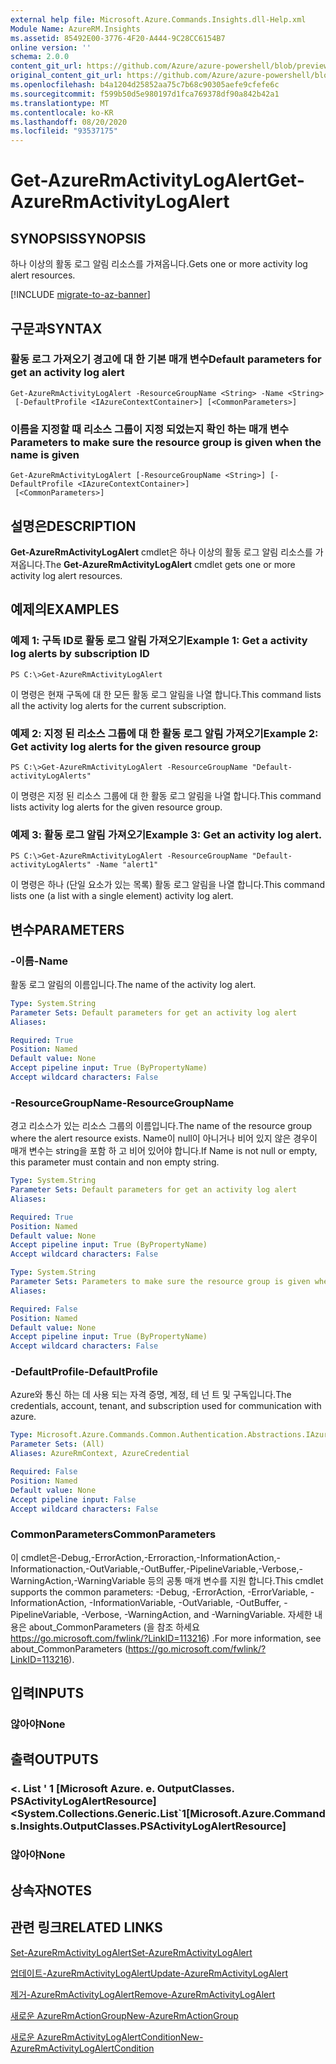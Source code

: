 ```yaml
---
external help file: Microsoft.Azure.Commands.Insights.dll-Help.xml
Module Name: AzureRM.Insights
ms.assetid: 85492E00-3776-4F20-A444-9C28CC6154B7
online version: ''
schema: 2.0.0
content_git_url: https://github.com/Azure/azure-powershell/blob/preview/src/ResourceManager/Insights/Commands.Insights/help/Get-AzureRmActivityLogAlert.md
original_content_git_url: https://github.com/Azure/azure-powershell/blob/preview/src/ResourceManager/Insights/Commands.Insights/help/Get-AzureRmActivityLogAlert.md
ms.openlocfilehash: b4a1204d25852aa75c7b68c90305aefe9cfefe6c
ms.sourcegitcommit: f599b50d5e980197d1fca769378df90a842b42a1
ms.translationtype: MT
ms.contentlocale: ko-KR
ms.lasthandoff: 08/20/2020
ms.locfileid: "93537175"
---
```

# <span data-ttu-id="03ef2-101">Get-AzureRmActivityLogAlert</span><span class="sxs-lookup"><span data-stu-id="03ef2-101">Get-AzureRmActivityLogAlert</span></span>

## <span data-ttu-id="03ef2-102">SYNOPSIS</span><span class="sxs-lookup"><span data-stu-id="03ef2-102">SYNOPSIS</span></span>
<span data-ttu-id="03ef2-103">하나 이상의 활동 로그 알림 리소스를 가져옵니다.</span><span class="sxs-lookup"><span data-stu-id="03ef2-103">Gets one or more activity log alert resources.</span></span>

[!INCLUDE [migrate-to-az-banner](../../includes/migrate-to-az-banner.md)]

## <span data-ttu-id="03ef2-104">구문과</span><span class="sxs-lookup"><span data-stu-id="03ef2-104">SYNTAX</span></span>

### <span data-ttu-id="03ef2-105">활동 로그 가져오기 경고에 대 한 기본 매개 변수</span><span class="sxs-lookup"><span data-stu-id="03ef2-105">Default parameters for get an activity log alert</span></span>
```
Get-AzureRmActivityLogAlert -ResourceGroupName <String> -Name <String>
 [-DefaultProfile <IAzureContextContainer>] [<CommonParameters>]
```

### <span data-ttu-id="03ef2-106">이름을 지정할 때 리소스 그룹이 지정 되었는지 확인 하는 매개 변수</span><span class="sxs-lookup"><span data-stu-id="03ef2-106">Parameters to make sure the resource group is given when the name is given</span></span>
```
Get-AzureRmActivityLogAlert [-ResourceGroupName <String>] [-DefaultProfile <IAzureContextContainer>]
 [<CommonParameters>]
```

## <span data-ttu-id="03ef2-107">설명은</span><span class="sxs-lookup"><span data-stu-id="03ef2-107">DESCRIPTION</span></span>
<span data-ttu-id="03ef2-108">**Get-AzureRmActivityLogAlert** cmdlet은 하나 이상의 활동 로그 알림 리소스를 가져옵니다.</span><span class="sxs-lookup"><span data-stu-id="03ef2-108">The **Get-AzureRmActivityLogAlert** cmdlet gets one or more activity log alert resources.</span></span>

## <span data-ttu-id="03ef2-109">예제의</span><span class="sxs-lookup"><span data-stu-id="03ef2-109">EXAMPLES</span></span>

### <span data-ttu-id="03ef2-110">예제 1: 구독 ID로 활동 로그 알림 가져오기</span><span class="sxs-lookup"><span data-stu-id="03ef2-110">Example 1: Get a activity log alerts by subscription ID</span></span>
```
PS C:\>Get-AzureRmActivityLogAlert
```

<span data-ttu-id="03ef2-111">이 명령은 현재 구독에 대 한 모든 활동 로그 알림을 나열 합니다.</span><span class="sxs-lookup"><span data-stu-id="03ef2-111">This command lists all the activity log alerts for the current subscription.</span></span>

### <span data-ttu-id="03ef2-112">예제 2: 지정 된 리소스 그룹에 대 한 활동 로그 알림 가져오기</span><span class="sxs-lookup"><span data-stu-id="03ef2-112">Example 2: Get activity log alerts for the given resource group</span></span>
```
PS C:\>Get-AzureRmActivityLogAlert -ResourceGroupName "Default-activityLogAlerts"
```

<span data-ttu-id="03ef2-113">이 명령은 지정 된 리소스 그룹에 대 한 활동 로그 알림을 나열 합니다.</span><span class="sxs-lookup"><span data-stu-id="03ef2-113">This command lists activity log alerts for the given resource group.</span></span>

### <span data-ttu-id="03ef2-114">예제 3: 활동 로그 알림 가져오기</span><span class="sxs-lookup"><span data-stu-id="03ef2-114">Example 3: Get an activity log alert.</span></span>
```
PS C:\>Get-AzureRmActivityLogAlert -ResourceGroupName "Default-activityLogAlerts" -Name "alert1"
```

<span data-ttu-id="03ef2-115">이 명령은 하나 (단일 요소가 있는 목록) 활동 로그 알림을 나열 합니다.</span><span class="sxs-lookup"><span data-stu-id="03ef2-115">This command lists one (a list with a single element) activity log alert.</span></span>

## <span data-ttu-id="03ef2-116">변수</span><span class="sxs-lookup"><span data-stu-id="03ef2-116">PARAMETERS</span></span>

### <span data-ttu-id="03ef2-117">-이름</span><span class="sxs-lookup"><span data-stu-id="03ef2-117">-Name</span></span>
<span data-ttu-id="03ef2-118">활동 로그 알림의 이름입니다.</span><span class="sxs-lookup"><span data-stu-id="03ef2-118">The name of the activity log alert.</span></span>

```yaml
Type: System.String
Parameter Sets: Default parameters for get an activity log alert
Aliases: 

Required: True
Position: Named
Default value: None
Accept pipeline input: True (ByPropertyName)
Accept wildcard characters: False
```

### <span data-ttu-id="03ef2-119">-ResourceGroupName</span><span class="sxs-lookup"><span data-stu-id="03ef2-119">-ResourceGroupName</span></span>
<span data-ttu-id="03ef2-120">경고 리소스가 있는 리소스 그룹의 이름입니다.</span><span class="sxs-lookup"><span data-stu-id="03ef2-120">The name of the resource group where the alert resource exists.</span></span>
<span data-ttu-id="03ef2-121">Name이 null이 아니거나 비어 있지 않은 경우이 매개 변수는 string을 포함 하 고 비어 있어야 합니다.</span><span class="sxs-lookup"><span data-stu-id="03ef2-121">If Name is not null or empty, this parameter must contain and non empty string.</span></span>

```yaml
Type: System.String
Parameter Sets: Default parameters for get an activity log alert
Aliases: 

Required: True
Position: Named
Default value: None
Accept pipeline input: True (ByPropertyName)
Accept wildcard characters: False
```

```yaml
Type: System.String
Parameter Sets: Parameters to make sure the resource group is given when the name is given
Aliases: 

Required: False
Position: Named
Default value: None
Accept pipeline input: True (ByPropertyName)
Accept wildcard characters: False
```

### <span data-ttu-id="03ef2-122">-DefaultProfile</span><span class="sxs-lookup"><span data-stu-id="03ef2-122">-DefaultProfile</span></span>
<span data-ttu-id="03ef2-123">Azure와 통신 하는 데 사용 되는 자격 증명, 계정, 테 넌 트 및 구독입니다.</span><span class="sxs-lookup"><span data-stu-id="03ef2-123">The credentials, account, tenant, and subscription used for communication with azure.</span></span>

```yaml
Type: Microsoft.Azure.Commands.Common.Authentication.Abstractions.IAzureContextContainer
Parameter Sets: (All)
Aliases: AzureRmContext, AzureCredential

Required: False
Position: Named
Default value: None
Accept pipeline input: False
Accept wildcard characters: False
```

### <span data-ttu-id="03ef2-124">CommonParameters</span><span class="sxs-lookup"><span data-stu-id="03ef2-124">CommonParameters</span></span>
<span data-ttu-id="03ef2-125">이 cmdlet은-Debug,-ErrorAction,-Erroraction,-InformationAction,-Informationaction,-OutVariable,-OutBuffer,-PipelineVariable,-Verbose,-WarningAction,-WarningVariable 등의 공통 매개 변수를 지원 합니다.</span><span class="sxs-lookup"><span data-stu-id="03ef2-125">This cmdlet supports the common parameters: -Debug, -ErrorAction, -ErrorVariable, -InformationAction, -InformationVariable, -OutVariable, -OutBuffer, -PipelineVariable, -Verbose, -WarningAction, and -WarningVariable.</span></span> <span data-ttu-id="03ef2-126">자세한 내용은 about_CommonParameters (을 참조 하세요 https://go.microsoft.com/fwlink/?LinkID=113216) .</span><span class="sxs-lookup"><span data-stu-id="03ef2-126">For more information, see about_CommonParameters (https://go.microsoft.com/fwlink/?LinkID=113216).</span></span>

## <span data-ttu-id="03ef2-127">입력</span><span class="sxs-lookup"><span data-stu-id="03ef2-127">INPUTS</span></span>

### <span data-ttu-id="03ef2-128">않아야</span><span class="sxs-lookup"><span data-stu-id="03ef2-128">None</span></span>

## <span data-ttu-id="03ef2-129">출력</span><span class="sxs-lookup"><span data-stu-id="03ef2-129">OUTPUTS</span></span>

### <span data-ttu-id="03ef2-130"><. List ' 1 [Microsoft Azure. e. OutputClasses. PSActivityLogAlertResource]</span><span class="sxs-lookup"><span data-stu-id="03ef2-130"><System.Collections.Generic.List\`1[Microsoft.Azure.Commands.Insights.OutputClasses.PSActivityLogAlertResource]</span></span>

### <span data-ttu-id="03ef2-131">않아야</span><span class="sxs-lookup"><span data-stu-id="03ef2-131">None</span></span>

## <span data-ttu-id="03ef2-132">상속자</span><span class="sxs-lookup"><span data-stu-id="03ef2-132">NOTES</span></span>

## <span data-ttu-id="03ef2-133">관련 링크</span><span class="sxs-lookup"><span data-stu-id="03ef2-133">RELATED LINKS</span></span>

[<span data-ttu-id="03ef2-134">Set-AzureRmActivityLogAlert</span><span class="sxs-lookup"><span data-stu-id="03ef2-134">Set-AzureRmActivityLogAlert</span></span>](./Set-AzureRmActivityLogAlert.md)

[<span data-ttu-id="03ef2-135">업데이트-AzureRmActivityLogAlert</span><span class="sxs-lookup"><span data-stu-id="03ef2-135">Update-AzureRmActivityLogAlert</span></span>](./Update-AzureRmActivityLogAlert.md)

[<span data-ttu-id="03ef2-136">제거-AzureRmActivityLogAlert</span><span class="sxs-lookup"><span data-stu-id="03ef2-136">Remove-AzureRmActivityLogAlert</span></span>](./Remove-AzureRmActivityLogAlert.md)

[<span data-ttu-id="03ef2-137">새로운 AzureRmActionGroup</span><span class="sxs-lookup"><span data-stu-id="03ef2-137">New-AzureRmActionGroup</span></span>](./New-AzureRmActionGroup.md)

[<span data-ttu-id="03ef2-138">새로운 AzureRmActivityLogAlertCondition</span><span class="sxs-lookup"><span data-stu-id="03ef2-138">New-AzureRmActivityLogAlertCondition</span></span>](./Get-AzureRmActivityLogAlertCondition.md)
